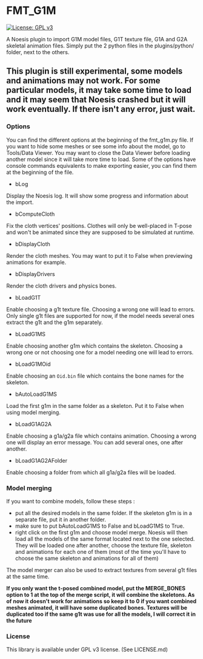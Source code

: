 # FMT_G1M
[![License: GPL v3](https://img.shields.io/badge/License-GPLv3-blue.svg)](https://www.gnu.org/licenses/gpl-3.0)

A Noesis plugin to import G1M model files, G1T texture file, G1A and G2A skeletal animation files. Simply put the 2 python files in the plugins/python/ folder, next to the others.

## This plugin is still experimental, some models and animations may not work. For some particular models, it may take some time to load and it may seem that Noesis crashed but it will work eventually. If there isn't any error, just wait.

### Options

You can find the different options at the beginning of the fmt_g1m.py file. If you want to hide some meshes or see some info about the model, go to Tools/Data Viewer. You may want to close the Data Viewer before loading another model since it will take more time to load.
Some of the options have console commands equivalents to make exporting easier, you can find them at the beginning of the file.

* bLog

Display the Noesis log. It will show some progress and information about the import.

* bComputeCloth

Fix the cloth vertices' positions. Clothes will only be well-placed in T-pose and won't be animated since they are supposed to be simulated at runtime.

* bDisplayCloth

Render the cloth meshes. You may want to put it to False when previewing animations for example. 

* bDisplayDrivers

Render the cloth drivers and physics bones.

* bLoadG1T

Enable choosing a g1t texture file. Choosing a wrong one will lead to errors. Only single g1t files are supported for now, if the model needs several ones extract the g1t and the g1m separately.

* bLoadG1MS

Enable choosing another g1m which contains the skeleton. Choosing a wrong one or not choosing one for a model needing one will lead to errors.

* bLoadG1MOid

Enable choosing an `Oid.bin` file which contains the bone names for the skeleton.

* bAutoLoadG1MS

Load the first g1m in the same folder as a skeleton. Put it to False when using model merging.

* bLoadG1AG2A

Enable choosing a g1a/g2a file which contains animation. Choosing a wrong one will display an error message. You can add several ones, one after another.

* bLoadG1AG2AFolder

Enable choosing a folder from which all g1a/g2a files will be loaded.

### Model merging

If you want to combine models, follow these steps :
* put all the desired models in the same folder. If the skeleton g1m is in a separate file, put it in another folder.
* make sure to put bAutoLoadG1MS to False and bLoadG1MS to True.
* right click on the first g1m and choose model merge. Noesis will then load all the models of the same format located next to the one selected. They will be loaded one after another, choose the texture file, skeleton and animations for each one of them (most of the time you'll have to choose the same skeleton and animations for all of them)

The model merger can also be used to extract textures from several g1t files at the same time.

**If you only want the t-posed combined model, put the MERGE_BONES option to 1 at the top of the merge script, it will combine the skeletons. As of now it doesn't work for animations so keep it to 0 if you want combined meshes animated, it will have some duplicated bones. Textures will be duplicated too if the same g1t was use for all the models, I will correct it in the future**

### License
This library is available under GPL v3 license. (See LICENSE.md)